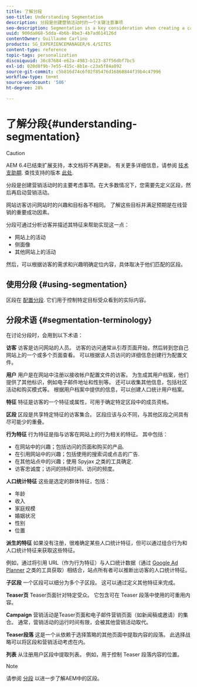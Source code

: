 ```yaml
---
title: 了解分段
seo-title: Understanding Segmentation
description: 分段是创建营销活动时的一个关键注意事项
seo-description: Segmentation is a key consideration when creating a campaign
uuid: 900da068-5dda-4b6b-8be3-4b7ad614126d
contentOwner: Guillaume Carlino
products: SG_EXPERIENCEMANAGER/6.4/SITES
content-type: reference
topic-tags: personalization
discoiquuid: 36c87684-e62a-4983-b123-87f56dbf7bc5
exl-id: 020d8f9b-7e55-415c-8b1e-c23a5f84a092
source-git-commit: c5b816d74c6f02f85476d16868844f39b4c47996
workflow-type: tm+mt
source-wordcount: '586'
ht-degree: 28%

---
```


# 了解分段{#understanding-segmentation}

>[!CAUTION]
>
>AEM 6.4已结束扩展支持，本文档将不再更新。 有关更多详细信息，请参阅 [技术支助期](https://helpx.adobe.com/cn/support/programs/eol-matrix.html). 查找支持的版本 [此处](https://experienceleague.adobe.com/docs/).

分段是创建营销活动时的主要考虑事项。在大多数情况下，您需要先定义区段，然后再启动营销活动。

网站访客访问网站时的兴趣和目标各不相同。 了解这些目标并满足预期是在线营销的重要成功因素。

分段可通过分析访客并描述其特征来帮助实现这一点：

* 网站上的活动
* 侧面像
* 其他网站上的活动

然后，可以根据访客的需求和兴趣明确定位内容，具体取决于他们匹配的区段。

## 使用分段 {#using-segmentation}

区段在 [配置分段](/help/sites-administering/campaign-segmentation.md). 它们用于控制特定目标受众看到的实际内容。

## 分段术语 {#segmentation-terminology}

在讨论分段时，会用到以下术语：

**访客** 访客是访问网站的人员。 访客的访问通常从引荐页面开始，然后转到您自己网站上的一个或多个页面查看。 可以根据该人员访问的详细信息创建行为配置文件。

**用户** 用户是在网站中注册以接收帐户配置文件的访客。 为生成其用户档案，他们提供了其他标识，例如电子邮件地址和性别等。 还可以收集其他信息，包括社区活动和购买模式等。 根据用户档案中提供的信息，可以创建人口统计用户档案。

**特征** 特征是访客的一个特征或属性，可用于确定特定区段中的成员资格。

**区段** 区段是共享特定特征的访客集合。 区段应该与众不同，与其他区段之间具有尽可能少的重叠。

**行为特征** 行为特征是指与访客在网站上的行为相关的特征。 其中包括：

* 在网站中的兴趣；包括访问的页面和购买的产品.
* 在引用网站中的兴趣；包括使用的搜索词或点击的广告.
* 在其他站点中的兴趣；使用 Spyjax 之类的工具确定.
* 访客忠诚度；访问的持续时间、访问的频度。

**人口统计特征** 这些是选定的群体特征，包括：

* 年龄
* 收入
* 家庭规模
* 婚姻状况
* 性别
* 位置

**派生的特征** 如果没有注册，很难确定某些人口统计特征，但可以通过组合行为和人口统计特征来获取这些特征。

例如，通过将引用 URL（作为行为特征）与人口统计数据（通过 [Google Ad Planner](https://www.google.com/adplanner/) 之类的工具获取）相结合，站点所有者可以推断出访客的人口统计特征。

**子区段** 一个区段可以细分为多个子区段。 这可以通过定义其他特征来完成。

**Teaser页** Teaser页面针对特定受众。 它包含可在 Teaser 段落中使用的可重用内容。

**Campaign** 营销活动是Teaser页面和电子邮件营销页面（如新闻稿或邀请）的集合。 通常，营销活动的运行时间有限，会被其他营销活动取代。

**Teaser段落** 这是一个从依赖于选择策略的其他页面中提取内容的段落。 此选择战略可以将区段和营销活动考虑在内。

**列表** 从注册用户区段中提取列表。 例如，用于控制 Teaser 段落内容的位置。

>[!NOTE]
>
>请参阅 [分段](/help/sites-administering/campaign-segmentation.md) 以进一步了解AEM中的区段。
